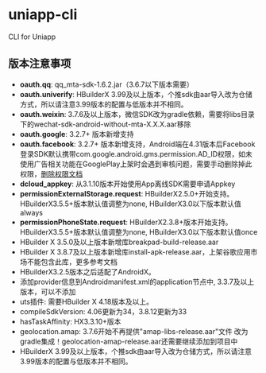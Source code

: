 # uniapp-cli

CLI for Uniapp

## 版本注意事项

- **oauth.qq**: qq_mta-sdk-1.6.2.jar（3.6.7以下版本需要）
- **oauth.univerify**: HBuilderX 3.99及以上版本，个推sdk由aar导入改为仓储方式，所以请注意3.99版本的配置与低版本并不相同。
- **oauth.weixin**: 3.7.6及以上版本，微信SDK改为gradle依赖，需要将libs目录下的wechat-sdk-android-without-mta-X.X.X.aar移除
- **oauth.google**: 3.2.7+ 版本新增支持
- **oauth.facebook**: 3.2.7+ 版本新增支持，Android端在4.31版本后Facebook登录SDK默认携带com.google.android.gms.permission.AD_ID权限，如未使用广告相关功能在GooglePlay上架时会遇到审核问题，需要手动删除掉此权限，[删除权限文档](https://uniapp.dcloud.net.cn/tutorial/app-nativeresource-android.html#removepermissions)
- **dcloud_appkey**: 从3.1.10版本开始使用App离线SDK需要申请Appkey
- **permissionExternalStorage.request**: HBuilderX2.5.0+开始支持。HBuilderX3.5.5+版本默认值调整为none, HBuilderX3.0以下版本默认值always
- **permissionPhoneState.request**: HBuilderX2.3.8+版本开始支持。HBuilderX3.5.5+版本默认值调整为none, HBuilderX3.0以下版本默认值once
- HBuilder X 3.5.0及以上版本新增库breakpad-build-release.aar
- HBuilder X 3.8.7及以上版本新增库install-apk-release.aar，上架谷歌应用市场不能包含此库，更多参考文档
- HBuilderX3.2.5版本之后适配了AndroidX。
- 添加provider信息到Androidmanifest.xml的application节点中, 3.3.7及以上版本，可以不添加
- uts插件: 需要HBuilder X 4.18版本及以上。
- compileSdkVersion: 4.06更新为34，3.8.12更新为33
- hasTaskAffinity: HX3.3.10+版本
- geolocation.amap: 3.7.6开始不再提供"amap-libs-release.aar"文件 改为gradle集成！geolocation-amap-release.aar还需要继续添加到项目中
- HBuilderX 3.99及以上版本，个推sdk由aar导入改为仓储方式，所以请注意3.99版本的配置与低版本并不相同。
